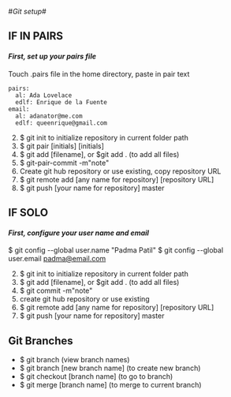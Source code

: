 #_Git setup_#

## IF IN PAIRS ##

#### _First, set up your pairs file_ ####

Touch .pairs file in the home directory, paste in pair text

    pairs:
      al: Ada Lovelace
      edlf: Enrique de la Fuente
    email:
      al: adanator@me.com
      edlf: queenrique@gmail.com

  2. $ git init to initialize repository in current folder path
  3. $ git pair [initials] [initials]
  4. $ git add [filename], or $git add . (to add all files)
  5. $ git-pair-commit -m"note"
  6. Create git hub repository or use existing, copy repository URL
  7. $ git remote add [any name for repository] [repository URL]
  8. $ git push [your name for repository] master

## IF SOLO ##

#### _First, configure your user name and email_ ####

$ git config --global user.name "Padma Patil"
$ git config --global user.email padma@email.com

2. $ git init to initialize repository in current folder path
3. $ git add [filename], or $git add . (to add all files)
4. $ git commit -m"note"
5. create git hub repository or use existing
6. $ git remote add [any name for repository] [repository URL]
7. $ git push [your name for repository] master

## Git Branches ##

- $ git branch (view branch names)
- $ git branch [new branch name] (to create new branch)
- $ git checkout [branch name] (to go to branch)
- $ git merge [branch name] (to merge to current branch)
